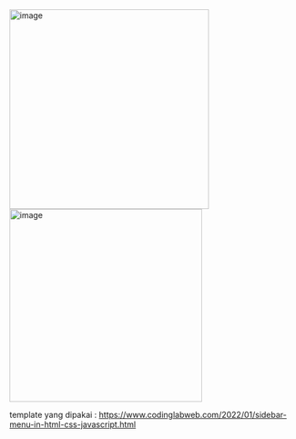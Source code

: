 <img width="350" alt="image" src="https://user-images.githubusercontent.com/102134676/172282435-986ceb6a-d0cc-43fd-b03f-ecfa195eaa4d.png">
<img width="338" alt="image" src="https://user-images.githubusercontent.com/102134676/172282494-dc5db333-de32-48e3-a50e-c07480501dc5.png">

template yang dipakai : https://www.codinglabweb.com/2022/01/sidebar-menu-in-html-css-javascript.html
